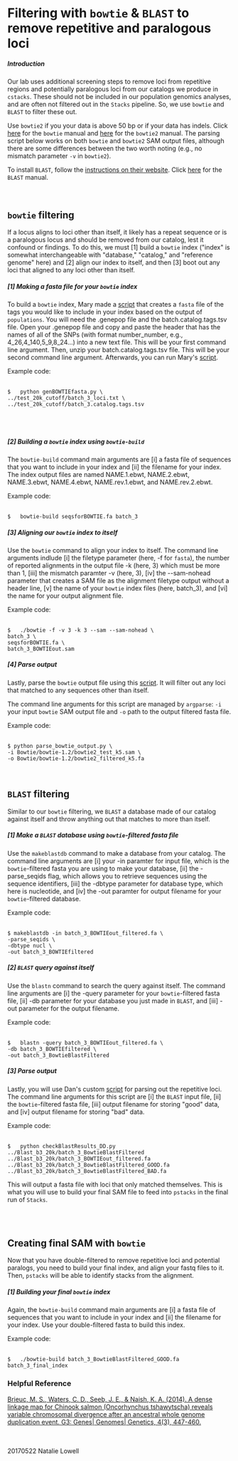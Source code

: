 # Filtering with ``bowtie`` & ``BLAST`` to remove repetitive and paralogous loci
##### Introduction


Our lab uses additional screening steps to remove loci from repetitive regions and potentially paralogous loci from our catalogs we produce in ``cstacks``. These should not be included in our population genomics analyses, and are often not filtered out in the ``Stacks`` pipeline. So, we use ``bowtie`` and ``BLAST`` to filter these out.


Use ``bowtie2`` if you your data is above 50 bp or if your data has indels. Click [here](http://bowtie-bio.sourceforge.net/manual.shtml#the--v-alignment-mode) for the ``bowtie`` manual and [here](http://bowtie-bio.sourceforge.net/bowtie2/manual.shtml) for the ``bowtie2`` manual. The parsing script below works on both ``bowtie`` and ``bowtie2`` SAM output files, although there are some differences between the two worth noting (e.g., no mismatch parameter ``-v`` in ``bowtie2``).

To install ``BLAST``, follow the [instructions on their website](https://blast.ncbi.nlm.nih.gov/Blast.cgi?PAGE_TYPE=BlastDocs&DOC_TYPE=Download). Click [here](https://www.ncbi.nlm.nih.gov/books/NBK279688/) for the ``BLAST`` manual.
<br>
<br>
<br>
## ``bowtie`` filtering

If a locus aligns to loci other than itself, it likely has a repeat sequence or is a paralogous locus and should be removed from our catalog, lest it confound or findings. To do this, we must [1] build a ``bowtie`` index ("index" is somewhat interchangeable with "database," "catalog," and "reference genome" here) and [2] align our index to itself, and then [3] boot out any loci that aligned to any loci other than itself.

##### [1] Making a fasta file for your ``bowtie`` index

To build a ``bowtie`` index, Mary made a [script](https://github.com/nclowell/FISH546/blob/master/Cod-Time-Series-Project/Scripts/genBOWTIEfasta.py) that creates a ``fasta`` file of the tags you would like to include in your index based on the output of ``populations``. You will need the .genepop file and the batch.catalog.tags.tsv file. Open your .genepop file and copy and paste the header that has the names of all of the SNPs (with format number_number, e.g., 4_26,4_140,5_9,8_24...) into a new text file. This will be your first command line argument. Then, unzip your batch.catalog.tags.tsv file. This will be your second command line argument. Afterwards, you can run Mary's [script](https://github.com/nclowell/FISH546/blob/master/Cod-Time-Series-Project/Scripts/genBOWTIEfasta.py).

Example code:
<br>
<br>
```
$	python genBOWTIEfasta.py \
../test_20k_cutoff/batch_3_loci.txt \
../test_20k_cutoff/batch_3.catalog.tags.tsv
```
<br>
<br>

##### [2] Building a ``bowtie`` index using ``bowtie-build``

The ``bowtie-build`` command main arguments are [i] a fasta file of sequences that you want to include in your index and [ii] the filename for your index. The index output files are named NAME.1.ebwt, NAME.2.ebwt, NAME.3.ebwt, NAME.4.ebwt, NAME.rev.1.ebwt, and NAME.rev.2.ebwt.


Example code:
<br>
<br>
```
$	bowtie-build seqsforBOWTIE.fa batch_3
```

##### [3] Aligning our ``bowtie`` index to itself

Use the ``bowtie`` command to align your index to itself. The command line arguments indlude [i] the filetype parameter (here, -f for ``fasta``), the number of reported alignments in the output file -k (here, 3) which must be more than 1, [iii] the mismatch paramter -v (here, 3), [iv] the --sam-nohead parameter that creates a SAM file as the alignment filetype output without a header line, [v] the name of your ``bowtie`` index files (here, batch_3), and [vi] the name for your output alignment file.



Example code:
<br>
<br>
```
$	./bowtie -f -v 3 -k 3 --sam --sam-nohead \
batch_3 \
seqsforBOWTIE.fa \
batch_3_BOWTIEout.sam
```


##### [4] Parse output

Lastly, parse the ``bowtie`` output file using this [script](https://github.com/nclowell/RAD_Scallops/blob/master/CRAGIG_run1/Scripts/filtering/parse_bowtie_output.py). It will filter out any loci that matched to any sequences other than itself.

The command line arguments for this script are managed by ``argparse``: ``-i`` your input ``bowtie`` SAM output file and ``-o`` path to the output filtered fasta file.


Example code:
<br>
<br>
```
$ python parse_bowtie_output.py \
-i Bowtie/bowtie-1.2/bowtie2_test_k5.sam \
-o Bowtie/bowtie-1.2/bowtie2_filtered_k5.fa
```
<br>

## ``BLAST`` filtering

Similar to our ``bowtie`` filtering, we ``BLAST`` a database made of our catalog against itself and throw anything out that matches to more than itself.

##### [1] Make a ``BLAST`` database using ``bowtie``-filtered fasta file

Use the ``makeblastdb`` command to make a database from your catalog. The command line arguments are [i] your -in paramter for input file, which is the ``bowtie``-filtered fasta you are using to make your database, [ii] the -parse_seqids flag, which allows you to retrieve sequences using the sequence identifiers, [iii] the -dbtype parameter for database type, which here is nucleotide, and [iv] the -out paramter for output filename for your ``bowtie``-filtered database.

Example code:
<br>
<br>
```
$ makeblastdb -in batch_3_BOWTIEout_filtered.fa \
-parse_seqids \
-dbtype nucl \
-out batch_3_BOWTIEfiltered
```

##### [2] ``BLAST`` query against itself

Use the ``blastn`` command to search the query against itself. The command line arguments are [i] the -query parameter for your ``bowtie``-filtered fasta file, [ii] -db parameter for your database you just made in ``BLAST``, and [iii] -out parameter for the output filename.

Example code:
<br>
<br>
```
$	blastn -query batch_3_BOWTIEout_filtered.fa \
-db batch_3_BOWTIEfiltered \
-out batch_3_BowtieBlastFiltered
```

##### [3] Parse output

Lastly, you will use Dan's custom [script](https://github.com/nclowell/FISH546/blob/master/Cod-Time-Series-Project/Scripts/checkBlastResults_DD.py) for parsing out the repetitive loci. The command line arguments for this script are [i] the ``BLAST`` input file, [ii] the ``bowtie``-filtered fasta file, [iii] output filename for storing "good" data, and [iv] output filename for storing "bad" data.


Example code:
<br>
<br>
```
$	python checkBlastResults_DD.py
../Blast_b3_20k/batch_3_BowtieBlastFiltered
../Blast_b3_20k/batch_3_BOWTIEout_filtered.fa
../Blast_b3_20k/batch_3_BowtieBlastFiltered_GOOD.fa
../Blast_b3_20k/batch_3_BowtieBlastFiltered_BAD.fa
```

This will output a fasta file with loci that only matched themselves. This is what you will use to build your final SAM file to feed into ``pstacks`` in the final run of ``Stacks``.

<br>
<br>

## Creating final SAM with ``bowtie``

Now that you have double-filtered to remove repetitive loci and potential paralogs, you need to build your final index, and align your fastq files to it. Then, ``pstacks`` will be able to identify stacks from the alignment.

##### [1] Building your final ``bowtie`` index

Again, the ``bowtie-build`` command main arguments are [i] a fasta file of sequences that you want to include in your index and [ii] the filename for your index. Use your double-filtered fasta to build this index.

Example code:
<br>
<br>
```
$	./bowtie-build batch_3_BowtieBlastFiltered_GOOD.fa batch_3_final_index
```


### Helpful Reference
[Brieuc, M. S., Waters, C. D., Seeb, J. E., & Naish, K. A. (2014). A dense linkage map for Chinook salmon (Oncorhynchus tshawytscha) reveals variable chromosomal divergence after an ancestral whole genome duplication event. G3: Genes| Genomes| Genetics, 4(3), 447-460.](http://www.g3journal.org/content/4/3/447.full)

<br>
<br>
20170522 Natalie Lowell
